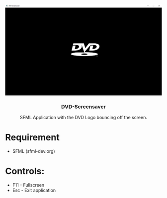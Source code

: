 <p align="center">
  <img src="img/screen1.png" alt="Logo" style="height: 50%">

  <h3 align="center">DVD-Screensaver</h3>

  <p align="center">SFML Application with the DVD Logo bouncing off the screen.</p>
</p>

# Requirement
- SFML (sfml-dev.org)

# Controls:
- F11 - Fullscreen
- Esc - Exit application
